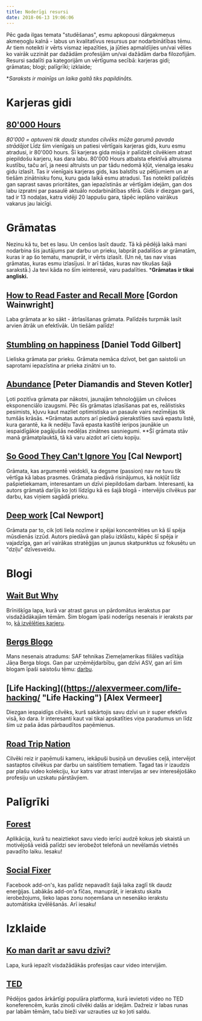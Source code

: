 ```yaml
---
title: Noderīgi resursi
date: 2018-06-13 19:06:06
---
```

Pēc gada ilgas temata "studēšanas", esmu apkopousi dārgakmeņus akmeņogļu kalnā - labus un kvalitatīvus resursus par nodarbinātības tēmu. Ar tiem noteikti ir vērts vismaz iepazīties, ja jūties apmaldījies un/vai vēlies ko vairāk uzzināt par dažādām profesijām un/vai dažādām darba filozofijām. Resursi sadalīti pa kategorijām un vērtīguma secībā: karjeras gidi; grāmatas; blogi; palīgrīki; izklaide;

**Saraksts ir mainīgs un laika gaitā tiks papildināts.*

# Karjeras gidi

## [80'000 Hours](https://80000hours.org/ "80'000 Hours")
*80'000 = aptuveni tik daudz stundas cilvēks mūža garumā pavada strādājot*
Līdz šim vienīgais un patiesi vērtīgais karjeras gids, kuru esmu atradusi, ir 80'000 hours. Šī karjeras gida misija ir palīdzēt cilvēkiem atrast piepildošu karjeru, kas dara labu. 80'000 Hours atbalsta efektīvā altruisma kustību, taču arī, ja neesi altruists un par tādu nedomā kļūt, vienalga iesaku gidu izlasīt. Tas ir vienīgais karjeras gids, kas balstīts uz pētījumiem un ar tiešām zinātnisku fonu, kuru gada laikā esmu atradusi. Tas noteikti palīdzēs gan saprast savas prioritātes, gan iepazīstinās ar vērtīgām idejām, gan dos labu izpratni par pasaulē aktuālo nodarbinātības sfērā. Gids ir diezgan garš, tad ir 13 nodaļas, katra vidēji 20 lappušu gara, tāpēc ieplāno vairākus vakarus jau laicīgi.

# Grāmatas

Nezinu kā tu, bet es lasu. Un cenšos lasīt daudz. Tā kā pēdējā laikā mani nodarbina šis jautājums par darbu un prieku, labprāt padalīšos ar grāmatām, kuras ir ap šo tematu, manuprāt, ir vērts izlasīt. (Un nē, tas nav visas grāmatas, kuras esmu izlasījusi. Ir arī tādas, kuras nav tikušas šajā sarakstā.) Ja tevi kāda no šīm ieinteresē, varu padalīties.
***Grāmatas ir tikai angliski.**

## [How to Read Faster and Recall More](https://www.scribd.com/doc/10550351/How-to-Read-Faster-and-Recall-More "How to Read Faster and Recall More") [Gordon Wainwright]
Laba grāmata ar ko sākt - ātrlasīšanas grāmata. Palīdzēs turpmāk lasīt arvien ātrāk un efektīvāk. Un tiešām palīdz!

## [Stumbling on happiness](https://www.randomhouse.com/kvpa/gilbert/about.html "Stumbling on Happiness") [Daniel Todd Gilbert]
Lieliska grāmata par prieku. Grāmata nemāca dzīvot, bet gan saistoši un saprotami iepazīstina ar prieka zinātni un to.

## [Abundance](http://www.abundancethebook.com/ "Abundance") [Peter Diamandis and Steven Kotler]
Ļoti pozitīva grāmata par nākotni, jaunajām tehnoloģijām un cilvēces eksponenciālo izaugsmi. Pēc šīs grāmatas izlasīšanas pat es, reālistisks pesimists, kļuvu kaut mazliet optimistiska un pasaule vairs nezīmējas tik tumšās krāsās.
*Grāmatas autors arī piedāvā pierakstīties savā epastu listē, kura garantē, ka ik nedēļu Tavā epasta kastītē ieripos jaunākie un iespaidīgākie pagājušās nedēļas zinātnes sasniegumi. 
**Šī grāmata stāv manā grāmatplauktā, tā kā varu aizdot arī cietu kopiju.

## [So Good They Can't Ignore You](http://calnewport.com/books/so-good/ "So Good They Can't Ignore You") [Cal Newport]
Grāmata, kas argumentē veidokli, ka degsme (passion) nav ne tuvu tik vērtīga kā labas prasmes. Grāmata piedāvā risinājumus, kā nokļūt līdz pašpietiekamam, interesantam un dzīvi piepildošam darbam. Interesanti, ka autors grāmatā darījis ko ļoti līdzīgu kā es šajā blogā - intervējis cilvēkus par darbu, kas viņiem sagādā prieku.

## [Deep work](http://calnewport.com/books/deep-work/ "Deep work") [Cal Newport]
Grāmata par to, cik ļoti liela nozīme ir spējai koncentrēties un kā šī spēja mūsdienās izzūd. Autors piedāvā gan plašu izklāstu, kāpēc šī spēja ir vajadzīga, gan arī vairākas stratēģijas un jaunus skatpunktus uz fokusētu un "dziļu" dzīvesveidu.

# Blogi

## [Wait But Why](https://waitbutwhy.com "Wait But Why")
Brīnišķīga lapa, kurā var atrast garus un pārdomātus ierakstus par visdažādākajām tēmām. Šim blogam īpaši noderīgs nesenais ir ieraksts par to, [kā izvēlēties karjeru](https://waitbutwhy.com/2018/04/picking-career.html).

## [Bergs Blogo](https://bergsblogo.com "Bergs Blogo")
Mans nesenais atradums: SAF tehnikas Ziemeļamerikas filiāles vadītāja Jāņa Berga blogs. Gan par uzņēmējdarbību, gan dzīvi ASV, gan arī šim blogam īpaši saistošu tēmu: [darbu](https://bergsblogo.com/2018/03/04/par-to-kas-ir-un-nav-labs-darbs/).

## [Life Hacking]((https://alexvermeer.com/life-hacking/ "Life Hacking") [Alex Vermeer] 
Diezgan iespaidīgs cilvēks, kurš sakārtojis savu dzīvi un ir super efektīvs visā, ko dara. Ir interesanti kaut vai tikai apskatīties viņa paradumus un līdz šim uz paša ādas pārbaudītos paņēmienus. 

## [Road Trip Nation](http://roadtripnation.com/ "Road Trip Nation")
Cilvēki reiz ir paņēmuši kameru, iekāpuši busiņā un devušies ceļā, intervējot sastaptos cilvēkus par darbu un saistītiem tematiem. Tagad tas ir izaudzis par plašu video kolekciju, kur katrs var atrast intervijas ar sev interesējošāko profesiju un uzskatu pārstāvjiem.

# Palīgrīki

## [Forest](https://www.forestapp.cc/en/ "Forest")
Aplikācija, kurā tu neaiztiekot savu viedo ierīci audzē kokus jeb skaistā un motivējošā veidā palīdzi sev ierobežot telefonā un nevēlamās vietnēs pavadīto laiku. Iesaku!

## [Social Fixer](https://socialfixer.com/ "Social Fixer")
Facebook add-on's, kas palīdz nepavadīt šajā laika zaglī tik daudz enerģijas. Labākās add-on'a fīčas, manuprāt, ir ierakstu skaita ierobežojums, lieko lapas zonu noņemšana un nesenāko ierakstu automātiska izvēlēšanās. Arī iesaku!

# Izklaide

## [Ko man darīt ar savu dzīvi?](http://www.wtfshouldidowithmylife.com/ "wft should I do with my life?")
Lapa, kurā iepazīt visdažādākās profesijas caur video intervijām.

## [TED](https://www.ted.com/ "TED")
Pēdējos gados ārkārtīgi populāra platforma, kurā ievietoti video no TED koneferencēm, kurās zinoši cilvēki dalās ar idejām. Dažreiz ir labas runas par labām tēmām, taču bieži var uzrauties uz ko ļoti saldu.